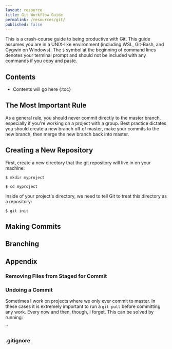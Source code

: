 ```yaml
---
layout: resource
title: Git Workflow Guide
permalink: /resources/git/
published: false
---
```

This is a crash-course guide to being productive with Git. This guide assumes you are in a UNIX-like environment
(including WSL, Git-Bash, and Cygwin on Windows). The `$` symbol at the beginning of command lines denotes your 
terminal prompt and should not be included with any commands if you copy and paste.

## Contents
* Contents will go here
{:toc}

## The Most Important Rule
As a general rule, you should never commit directly to the master branch, especially if you're working on a
project with a group. Best practice dictates you should create a new branch off of master, make your commits to the new
branch, then merge the new branch back into master.

## Creating a New Repository
First, create a new directory that the git repository will live in on your machine:

`$ mkdir myproject`

`$ cd myproject`

Inside of your project's directory, we need to tell Git to treat this directory as a repository:

`$ git init`

## Making Commits


## Branching


## Appendix
### Removing Files from Staged for Commit


### Undoing a Commit
Sometimes I work on projects where we only ever commit to master. In
these cases it is extremely important to run a `git pull` before committing any work. Every now and then, though, I
forget. This can be solved by running:

``

### .gitignore
